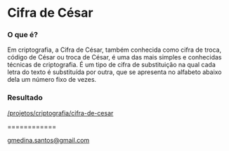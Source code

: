 # Cifra de César

### O que é?

Em criptografia, a Cifra de César, também conhecida como cifra de troca, código de César ou troca de César, é uma das mais simples e conhecidas técnicas de criptografia. É um tipo de cifra de substituição na qual cada letra do texto é substituída por outra, que se apresenta no alfabeto abaixo dela um número fixo de vezes.

### Resultado

[/projetos/criptografia/cifra-de-cesar](http://gabrielmedina.eti.br/projetos/criptografia/cifra-de-cesar/)

============

gmedina.santos@gmail.com
